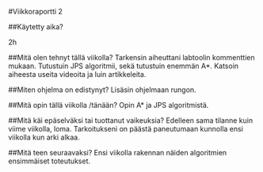 #Viikkoraportti 2

##Käytetty aika?

2h

##Mitä olen tehnyt tällä viikolla?
Tarkensin aiheuttani labtoolin kommenttien mukaan. 
Tutustuin JPS algoritmii, sekä tutustuin enemmän A*.
Katsoin aiheesta useita videoita ja luin artikkeleita.

##Miten ohjelma on edistynyt?
Lisäsin ohjelmaan rungon.

##Mitä opin tällä viikolla /tänään?
Opin A* ja JPS algoritmistä. 

##Mitä käi epäselväksi tai tuottanut vaikeuksia?
Edelleen sama tilanne kuin viime viikolla, loma.
Tarkoitukseni on päästä paneutumaan kunnolla ensi viikolla kun arki alkaa.

##Mitä teen seuraavaksi?
Ensi viikolla rakennan näiden algoritmien ensimmäiset toteutukset.
